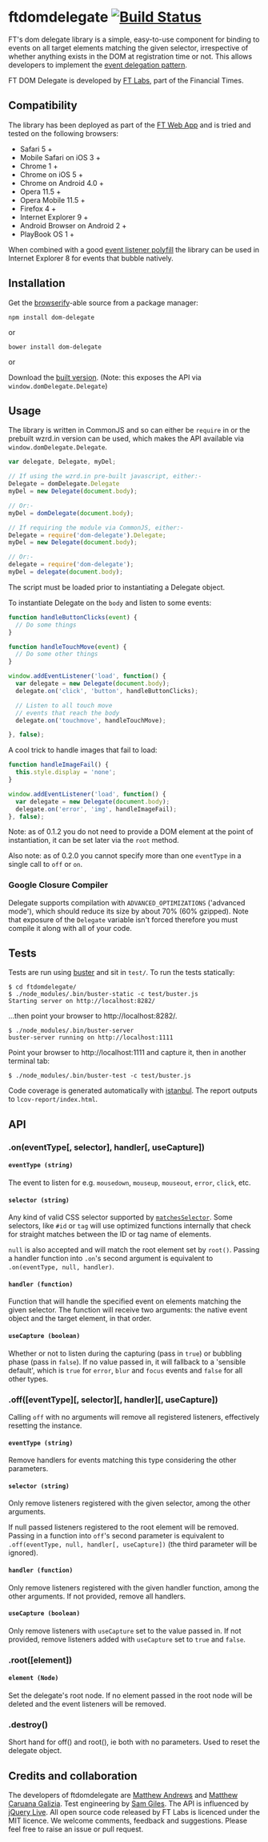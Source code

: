 # ftdomdelegate [![Build Status](https://travis-ci.org/ftlabs/ftdomdelegate.svg?branch=master)](https://travis-ci.org/ftlabs/ftdomdelegate)

FT's dom delegate library is a simple, easy-to-use component for binding to events on all target elements matching the given selector, irrespective of whether anything exists in the DOM at registration time or not. This allows developers to implement the [event delegation pattern](http://www.sitepoint.com/javascript-event-delegation-is-easier-than-you-think/).

FT DOM Delegate is developed by [FT Labs](http://labs.ft.com/), part of the Financial Times.

## Compatibility ##

The library has been deployed as part of the [FT Web App](http://app.ft.com/) and is tried and tested on the following browsers:

* Safari 5 +
* Mobile Safari on iOS 3 +
* Chrome 1 +
* Chrome on iOS 5 +
* Chrome on Android 4.0 +
* Opera 11.5 +
* Opera Mobile 11.5 +
* Firefox 4 +
* Internet Explorer 9 +
* Android Browser on Android 2 +
* PlayBook OS 1 +

When combined with a good [event listener polyfill](https://github.com/jonathantneal/EventListener) the library can be used in Internet Explorer 8 for events that bubble natively.

## Installation ##

Get the [browserify](http://browserify.org/)-able source from a package manager:

```
npm install dom-delegate
```

or

```
bower install dom-delegate
```

or

Download the [built version](http://wzrd.in/standalone/dom-delegate@latest).  (Note: this exposes the API via `window.domDelegate.Delegate`)  

## Usage ##

The library is written in CommonJS and so can either be `require` in or the prebuilt wzrd.in version can be used, which makes the API available via `window.domDelegate.Delegate`.

```js
var delegate, Delegate, myDel;

// If using the wzrd.in pre-built javascript, either:-
Delegate = domDelegate.Delegate
myDel = new Delegate(document.body);

// Or:-
myDel = domDelegate(document.body);

// If requiring the module via CommonJS, either:-
Delegate = require('dom-delegate').Delegate;
myDel = new Delegate(document.body);

// Or:-
delegate = require('dom-delegate');
myDel = delegate(document.body);
```

The script must be loaded prior to instantiating a Delegate object.

To instantiate Delegate on the `body` and listen to some events:

```js
function handleButtonClicks(event) {
  // Do some things
}

function handleTouchMove(event) {
  // Do some other things
}

window.addEventListener('load', function() {
  var delegate = new Delegate(document.body);
  delegate.on('click', 'button', handleButtonClicks);

  // Listen to all touch move
  // events that reach the body
  delegate.on('touchmove', handleTouchMove);

}, false);
```

A cool trick to handle images that fail to load:

```js
function handleImageFail() {
  this.style.display = 'none';
}

window.addEventListener('load', function() {
  var delegate = new Delegate(document.body);
  delegate.on('error', 'img', handleImageFail);
}, false);
```

Note: as of 0.1.2 you do not need to provide a DOM element at the point of instantiation, it can be set later via the `root` method.

Also note: as of 0.2.0 you cannot specify more than one `eventType` in a single call to `off` or `on`.

### Google Closure Compiler ###

Delegate supports compilation with `ADVANCED_OPTIMIZATIONS` ('advanced mode'), which should reduce its size by about 70% (60% gzipped). Note that exposure of the `Delegate` variable isn't forced therefore you must compile it along with all of your code.

## Tests ##

Tests are run using [buster](http://docs.busterjs.org/en/latest/) and sit in `test/`. To run the tests statically:

```
$ cd ftdomdelegate/
$ ./node_modules/.bin/buster-static -c test/buster.js
Starting server on http://localhost:8282/
```

...then point your browser to http://localhost:8282/.

```
$ ./node_modules/.bin/buster-server
buster-server running on http://localhost:1111
```

Point your browser to http://localhost:1111 and capture it, then in another terminal tab:

```
$ ./node_modules/.bin/buster-test -c test/buster.js
```

Code coverage is generated automatically with [istanbul](https://github.com/gotwarlost/istanbul).  The report outputs to `lcov-report/index.html`.

## API ##

### .on(eventType[, selector], handler[, useCapture]) ###

#### `eventType (string)` ####

The event to listen for e.g. `mousedown`, `mouseup`, `mouseout`, `error`, `click`, etc.

#### `selector (string)` ####

Any kind of valid CSS selector supported by [`matchesSelector`](http://caniuse.com/matchesselector). Some selectors, like `#id` or `tag` will use optimized functions internally that check for straight matches between the ID or tag name of elements.

`null` is also accepted and will match the root element set by `root()`.  Passing a handler function into `.on`'s second argument is equivalent to `.on(eventType, null, handler)`.

#### `handler (function)` ####

Function that will handle the specified event on elements matching the given selector.  The function will receive two arguments: the native event object and the target element, in that order.

#### `useCapture (boolean)` ####

Whether or not to listen during the capturing (pass in `true`) or bubbling phase (pass in `false`).  If no value passed in, it will fallback to a 'sensible default', which is `true` for `error`, `blur` and `focus` events and `false` for all other types.

### .off([eventType][, selector][, handler][, useCapture]) ###

Calling `off` with no arguments will remove all registered listeners, effectively resetting the instance.

#### `eventType (string)` ####

Remove handlers for events matching this type considering the other parameters.

#### `selector (string)` ####

Only remove listeners registered with the given selector, among the other arguments.

If null passed listeners registered to the root element will be removed.  Passing in a function into `off`'s second parameter is equivalent to `.off(eventType, null, handler[, useCapture])` (the third parameter will be ignored).

#### `handler (function)` ####

Only remove listeners registered with the given handler function, among the other arguments.  If not provided, remove all handlers.

#### `useCapture (boolean)` ####

Only remove listeners with `useCapture` set to the value passed in.  If not provided, remove listeners added with `useCapture` set to `true` and `false`.

### .root([element]) ###

#### `element (Node)` ####

Set the delegate's root node.  If no element passed in the root node will be deleted and the event listeners will be removed.

### .destroy() ###

Short hand for off() and root(), ie both with no parameters. Used to reset the delegate object.

## Credits and collaboration ##

The developers of ftdomdelegate are [Matthew Andrews](https://twitter.com/andrewsmatt) and [Matthew Caruana Galizia](http://twitter.com/mcaruanagalizia). Test engineering by [Sam Giles](https://twitter.com/SamuelGiles_). The API is influenced by [jQuery Live](http://api.jquery.com/live/). All open source code released by FT Labs is licenced under the MIT licence. We welcome comments, feedback and suggestions. Please feel free to raise an issue or pull request.
